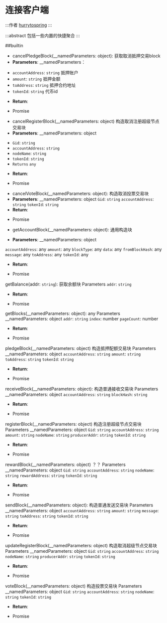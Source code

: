 # 连接客户端

:::作者
[hurrytospring](https://github.com/hurrytospring)
:::

:::abstract
包括一些内置的快捷聚合
:::

##builtin
- cancelPledgeBlock(__namedParameters: object): 获取取消抵押交易block
- **Parameters**:
 __namedParameters：
* `accountAddress`: `string`  抵押账户
* `amount`: `string` 抵押金额
* `toAddress`: `string` 抵押合约地址
* `tokenId`: `string` 代币id

- **Return**:
* Promise<accountBlock>



- cancelRegisterBlock(__namedParameters: object) 构造取消注册超级节点交易块
- **Parameters**:
__namedParameters: object
* `Gid`: `string`
* `accountAddress`: `string`
* `nodeName`: `string`
* `tokenId`: `string`
* `Returns` `any`

- **Return**:
* Promise<accountBlock>

- cancelVoteBlock(__namedParameters: object): 构造取消投票交易块
- **Parameters**:
__namedParameters: object
`Gid`: `string`
`accountAddress`: `string`
`tokenId`: `string`
- **Return**:
* Promise<accountBlock>


- getAccountBlock(__namedParameters: object): 通用构造块

- **Parameters**:
__namedParameters: object

`accountAddress`: any
`amount`: any
`blockType`: any
`data`: any
`fromBlockHash`: any
`message`: any
`toAddress`: any
`tokenId`: any
- **Return**:
* Promise<accountBlock>



getBalance(addr: `string`): 获取余额块
Parameters
`addr`: `string`
- **Return**:
* Promise<accountBlock>



getBlocks(__namedParameters: object): any
Parameters
__namedParameters: object
`addr`: `string`
`index`: number
`pageCount`: number
- **Return**:
* Promise<accountBlock>



pledgeBlock(__namedParameters: object) 构造抵押配额交易块
Parameters
__namedParameters: object
`accountAddress`: `string`
`amount`: `string`
`toAddress`: `string`
`tokenId`: `string`
- **Return**:
* Promise<accountBlock>



receiveBlock(__namedParameters: object): 构造普通接收交易块
Parameters
__namedParameters: object
`accountAddress`: `string`
`blockHash`: `string`
- **Return**:
* Promise<accountBlock>



registerBlock(__namedParameters: object) 构造注册超级节点交易块
Parameters
__namedParameters: object
`Gid`: `string`
`accountAddress`: `string`
`amount`: `string`
`nodeName`: `string`
`producerAddr`: `string`
`tokenId`: `string`
- **Return**:
* Promise<accountBlock>



rewardBlock(__namedParameters: object)  ？？
Parameters
__namedParameters: object
`Gid`: `string`
`accountAddress`: `string`
`nodeName`: `string`
`rewardAddress`: `string`
`tokenId`: `string`
- **Return**:
* Promise<accountBlock>



sendBlock(__namedParameters: object): 构造普通发送交易块
Parameters
__namedParameters: object
`accountAddress`: `string`
`amount`: `string`
`message`: `string`
`toAddress`: `string`
`tokenId`: `string`
- **Return**:
* Promise<accountBlock>



updateRegisterBlock(__namedParameters: object) 构造取消超级节点交易块
Parameters
__namedParameters: object
`Gid`: `string`
`accountAddress`: `string`
`nodeName`: `string`
`producerAddr`: `string`
`tokenId`: `string`
- **Return**:
* Promise<accountBlock>



voteBlock(__namedParameters: object) 构造投票交易块
Parameters
__namedParameters: object
`Gid`: `string`
`accountAddress`: `string`
`nodeName`: `string`
`tokenId`: `string`
- **Return**:
* Promise<accountBlock>
